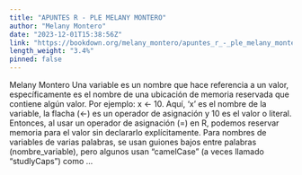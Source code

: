 ```yaml
---
title: "APUNTES R - PLE MELANY MONTERO"
author: "Melany Montero"
date: "2023-12-01T15:38:56Z"
link: "https://bookdown.org/melany_montero/apuntes_r_-_ple_melany_montero/"
length_weight: "3.4%"
pinned: false
---
```


Melany Montero Una variable es un nombre que hace referencia a un valor, específicamente es el nombre de una ubicación de memoria reservada que contiene algún valor. Por ejemplo: x <- 10. Aquí, ‘x’ es el nombre de la variable, la flacha (<-) es un operador de asignación y 10 es el valor o literal. Entonces, al usar un operador de asignación (=) en R, podemos reservar memoria para el valor sin declararlo explícitamente. Para nombres de variables de varias palabras, se usan guiones bajos entre palabras (nombre_variable), pero algunos usan “camelCase” (a veces llamado “studlyCaps”) como ...
